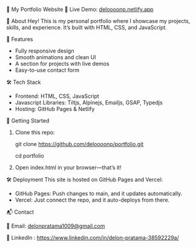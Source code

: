 📌 My Portfolio Website
🚀 Live Demo: [deloooonp.netlify.app](https://deloooonp.netlify.app/)

📝 About
Hey! This is my personal portfolio where I showcase my projects, skills, and experience. It’s built with HTML, CSS, and JavaScript.

🎨 Features
- Fully responsive design
- Smooth animations and clean UI
- A section for projects with live demos
- Easy-to-use contact form

🛠 Tech Stack
- Frontend: HTML, CSS, JavaScript
- Javascript Libraries: Tiltjs, Alpinejs, Emailjs, GSAP, Typedjs
- Hosting: GitHub Pages & Netlify

🚀 Getting Started
1. Clone this repo:
   
     git clone https://github.com/deloooonp/portfolio.git
  
     cd portfolio

3. Open index.html in your browser—that’s it!
   
🛠 Deployment
This site is hosted on GitHub Pages and Vercel:

- GitHub Pages: Push changes to main, and it updates automatically.
- Vercel: Just connect the repo, and it auto-deploys from there.
  
📬 Contact

📧 Email: delonpratama1009@gmail.com

🔗 LinkedIn : https://www.linkedin.com/in/delon-pratama-38592229a/
